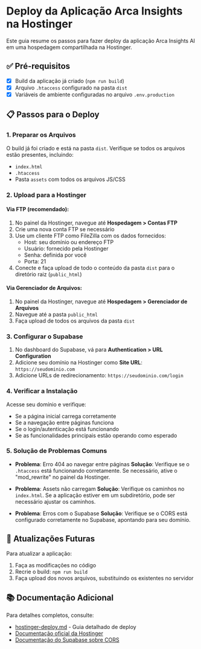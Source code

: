 # Deploy da Aplicação Arca Insights na Hostinger

Este guia resume os passos para fazer deploy da aplicação Arca Insights AI em uma hospedagem compartilhada na Hostinger.

## ✅ Pré-requisitos

- [x] Build da aplicação já criado (`npm run build`)
- [x] Arquivo `.htaccess` configurado na pasta `dist`
- [x] Variáveis de ambiente configuradas no arquivo `.env.production`

## 📋 Passos para o Deploy

### 1. Preparar os Arquivos

O build já foi criado e está na pasta `dist`. Verifique se todos os arquivos estão presentes, incluindo:
- `index.html`
- `.htaccess`
- Pasta `assets` com todos os arquivos JS/CSS

### 2. Upload para a Hostinger

#### Via FTP (recomendado):

1. No painel da Hostinger, navegue até **Hospedagem > Contas FTP**
2. Crie uma nova conta FTP se necessário
3. Use um cliente FTP como FileZilla com os dados fornecidos:
   - Host: seu domínio ou endereço FTP
   - Usuário: fornecido pela Hostinger
   - Senha: definida por você
   - Porta: 21
4. Conecte e faça upload de todo o conteúdo da pasta `dist` para o diretório raiz (`public_html`)

#### Via Gerenciador de Arquivos:

1. No painel da Hostinger, navegue até **Hospedagem > Gerenciador de Arquivos**
2. Navegue até a pasta `public_html`
3. Faça upload de todos os arquivos da pasta `dist`

### 3. Configurar o Supabase

1. No dashboard do Supabase, vá para **Authentication > URL Configuration**
2. Adicione seu domínio na Hostinger como **Site URL**: `https://seudominio.com`
3. Adicione URLs de redirecionamento: `https://seudominio.com/login`

### 4. Verificar a Instalação

Acesse seu domínio e verifique:
- Se a página inicial carrega corretamente
- Se a navegação entre páginas funciona
- Se o login/autenticação está funcionando
- Se as funcionalidades principais estão operando como esperado

### 5. Solução de Problemas Comuns

- **Problema**: Erro 404 ao navegar entre páginas
  **Solução**: Verifique se o `.htaccess` está funcionando corretamente. Se necessário, ative o "mod_rewrite" no painel da Hostinger.

- **Problema**: Assets não carregam
  **Solução**: Verifique os caminhos no `index.html`. Se a aplicação estiver em um subdiretório, pode ser necessário ajustar os caminhos.

- **Problema**: Erros com o Supabase
  **Solução**: Verifique se o CORS está configurado corretamente no Supabase, apontando para seu domínio.

## 🔄 Atualizações Futuras

Para atualizar a aplicação:
1. Faça as modificações no código
2. Recrie o build: `npm run build`
3. Faça upload dos novos arquivos, substituindo os existentes no servidor

## 📚 Documentação Adicional

Para detalhes completos, consulte:
- [hostinger-deploy.md](./hostinger-deploy.md) - Guia detalhado de deploy
- [Documentação oficial da Hostinger](https://support.hostinger.com/en/articles/4455931-how-to-upload-website-to-hostinger)
- [Documentação do Supabase sobre CORS](https://supabase.com/docs/guides/auth/auth-cors) 